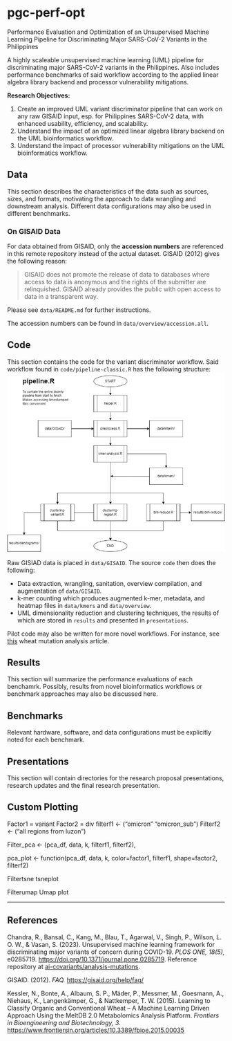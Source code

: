 # pgc-perf-opt
Performance Evaluation and Optimization of an Unsupervised Machine Learning Pipeline for Discriminating Major SARS-CoV-2 Variants in the Philippines

A highly scaleable unsupervised machine learning (UML) pipeline for discriminating major SARS-CoV-2 variants in the Philippines. Also includes performance benchmarks of said workflow according to the applied linear algebra library backend and processor vulnerability mitigations.

**Research Objectives:**
1. Create an improved UML variant discriminator pipeline that can work on any raw GISAID input, esp. for Philippines SARS-CoV-2 data, with enhanced usability, efficiency, and scalability.
2. Understand the impact of an optimized linear algebra library backend on the UML bioinformatics workflow.
3. Understand the impact of processor vulnerability mitigations on the UML bioinformatics workflow.

## Data
This section describes the characteristics of the data such as sources, sizes, and formats, motivating the approach to data wrangling and downstream analysis. Different data configurations may also be used in different benchmarks.

### On GISAID Data
For data obtained from GISAID, only the **accession numbers** are referenced in this remote repository instead of the actual dataset. GISAID (2012) gives the following reason:

> GISAID does not promote the release of data to databases where access to data is anonymous and the rights of the submitter are relinquished.  GISAID already provides the public with open access to data in a transparent way.

Please see `data/README.md` for further instructions.

The accession numbers can be found in `data/overview/accession.all`.

## Code
This section contains the code for the variant discriminator workflow. Said workflow found in `code/pipeline-classic.R` has the following structure:
![code/pipeline-classic.R](presentations/pipeline-flowchart.png)

Raw GISIAD data is placed in `data/GISAID`. The source `code` then does the following:
- Data extraction, wrangling, sanitation, overview compilation, and augmentation of `data/GISAID`.
- k-mer counting which produces augmented k-mer, metadata, and heatmap files in `data/kmers` and `data/overview`.
- UML dimensionality reduction and clustering techniques, the results of which are stored in `results` and presented in `presentations`.

Pilot code may also be written for more novel workflows. For instance, see [this](https://www.frontiersin.org/articles/10.3389/fbioe.2015.00035/full) wheat mutation analysis article.

## Results
This section will summarize the performance evaluations of each benchamrk. Possibly, results from novel bioinformatics workflows or benchmark approaches may also be discussed here.

## Benchmarks
Relevant hardware, software, and data configurations must be explicitly noted for each benchmark.

## Presentations
This section will contain directories for the research proposal presentations, research updates and the final research presentation.

## Custom Plotting
Factor1 = variant
Factor2 = div
filterf1 <- (“omicron” “omicron_sub”)
Filterf2 <- (“all regions from luzon”)

Filter_pca <- (pca_df, data, k, filterf1, filterf2),

 pca_plot <- function(pca_df, data, k, color=factor1, filterf1, shape=factor2, filterf2)

Filtertsne
tsneplot

Filterumap
Umap plot



---
## References
Chandra, R., Bansal, C., Kang, M., Blau, T., Agarwal, V., Singh, P., Wilson, L. O. W., & Vasan, S. (2023). Unsupervised machine learning framework for discriminating major variants of concern during COVID-19. *PLOS ONE, 18(5),* e0285719. https://doi.org/10.1371/journal.pone.0285719. Reference repository at [ai-covariants/analysis-mutations](https://github.com/ai-covariants/analysis-mutations).

GISAID. (2012). *FAQ.* https://gisaid.org/help/faq/

Kessler, N., Bonte, A., Albaum, S. P., Mäder, P., Messmer, M., Goesmann, A., Niehaus, K., Langenkämper, G., & Nattkemper, T. W. (2015). Learning to Classify Organic and Conventional Wheat – A Machine Learning Driven Approach Using the MeltDB 2.0 Metabolomics Analysis Platform. *Frontiers in Bioengineering and Biotechnology, 3.* https://www.frontiersin.org/articles/10.3389/fbioe.2015.00035
